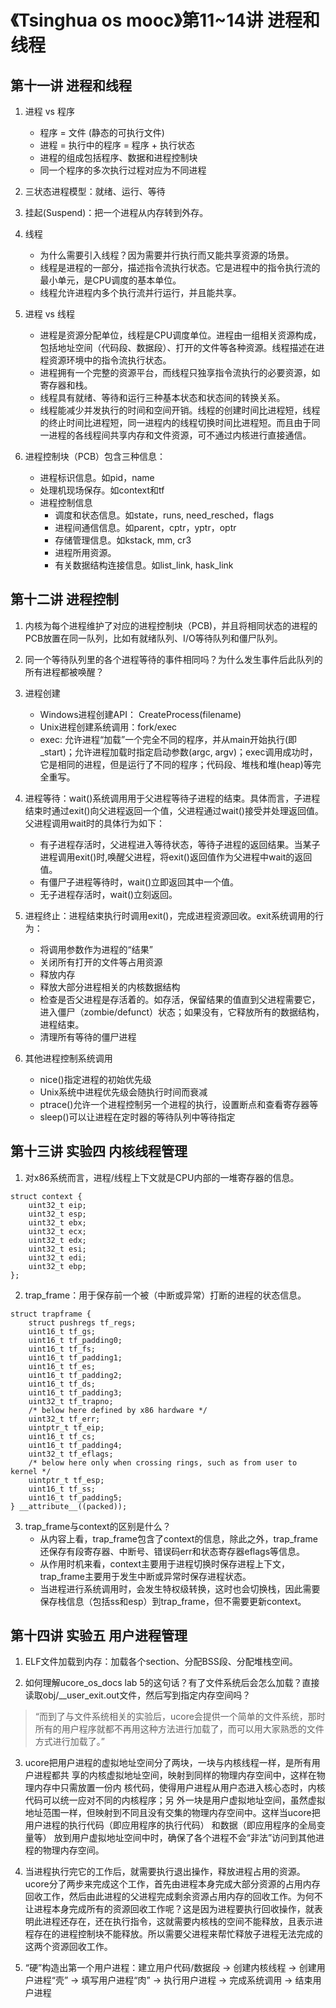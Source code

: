 # 《Tsinghua os mooc》第11~14讲 进程和线程

## 第十一讲 进程和线程

1. 进程 vs 程序
    * 程序 = 文件 (静态的可执行文件)
    * 进程 = 执行中的程序 = 程序 + 执行状态
    * 进程的组成包括程序、数据和进程控制块
    * 同一个程序的多次执行过程对应为不同进程

2. 三状态进程模型：就绪、运行、等待

3. 挂起(Suspend)：把一个进程从内存转到外存。

4. 线程
    - 为什么需要引入线程？因为需要并行执行而又能共享资源的场景。
    - 线程是进程的一部分，描述指令流执行状态。它是进程中的指令执行流的最小单元，是CPU调度的基本单位。
    - 线程允许进程内多个执行流并行运行，并且能共享。

5. 进程 vs 线程
    - 进程是资源分配单位，线程是CPU调度单位。进程由一组相关资源构成，包括地址空间（代码段、数据段）、打开的文件等各种资源。线程描述在进程资源环境中的指令流执行状态。
    - 进程拥有一个完整的资源平台，而线程只独享指令流执行的必要资源，如寄存器和栈。
    - 线程具有就绪、等待和运行三种基本状态和状态间的转换关系。
    - 线程能减少并发执行的时间和空间开销。线程的创建时间比进程短，线程的终止时间比进程短，同一进程内的线程切换时间比进程短。而且由于同一进程的各线程间共享内存和文件资源，可不通过内核进行直接通信。

6. 进程控制块（PCB）包含三种信息：
    - 进程标识信息。如pid，name
    - 处理机现场保存。如context和tf
    - 进程控制信息
        - 调度和状态信息。如state，runs, need_resched，flags
        - 进程间通信信息。如parent，cptr，yptr，optr
        - 存储管理信息。如kstack, mm, cr3
        - 进程所用资源。
        - 有关数据结构连接信息。如list_link, hask_link

## 第十二讲 进程控制

1. 内核为每个进程维护了对应的进程控制块（PCB)，并且将相同状态的进程的PCB放置在同一队列，比如有就绪队列、I/O等待队列和僵尸队列。

2. 同一个等待队列里的各个进程等待的事件相同吗？为什么发生事件后此队列的所有进程都被唤醒？

3. 进程创建
    - Windows进程创建API： CreateProcess(filename)
    - Unix进程创建系统调用：fork/exec
    - exec: 允许进程“加载”一个完全不同的程序，并从main开始执行(即\_start)；允许进程加载时指定启动参数(argc, argv)；exec调用成功时，它是相同的进程，但是运行了不同的程序；代码段、堆栈和堆(heap)等完全重写。

4. 进程等待：wait()系统调用用于父进程等待子进程的结束。具体而言，子进程结束时通过exit()向父进程返回一个值，父进程通过wait()接受并处理返回值。父进程调用wait时的具体行为如下：
    - 有子进程存活时，父进程进入等待状态，等待子进程的返回结果。当某子进程调用exit()时,唤醒父进程，将exit()返回值作为父进程中wait的返回值。
    - 有僵尸子进程等待时，wait()立即返回其中一个值。
    - 无子进程存活时，wait()立刻返回。

5. 进程终止：进程结束执行时调用exit()，完成进程资源回收。exit系统调用的行为：
    - 将调用参数作为进程的“结果”
    - 关闭所有打开的文件等占用资源
    - 释放内存
    - 释放大部分进程相关的内核数据结构
    - 检查是否父进程是存活着的。如存活，保留结果的值直到父进程需要它，进入僵尸（zombie/defunct）状态；如果没有，它释放所有的数据结构，进程结束。
    - 清理所有等待的僵尸进程

6. 其他进程控制系统调用
    - nice()指定进程的初始优先级
    - Unix系统中进程优先级会随执行时间而衰减
    - ptrace()允许一个进程控制另一个进程的执行，设置断点和查看寄存器等
    - sleep()可以让进程在定时器的等待队列中等待指定

## 第十三讲 实验四 内核线程管理

1. 对x86系统而言，进程/线程上下文就是CPU内部的一堆寄存器的信息。
```
struct context {
    uint32_t eip;
    uint32_t esp;
    uint32_t ebx;
    uint32_t ecx;
    uint32_t edx;
    uint32_t esi;
    uint32_t edi;
    uint32_t ebp;
};
```

2. trap_frame：用于保存前一个被（中断或异常）打断的进程的状态信息。
```
struct trapframe {
    struct pushregs tf_regs;
    uint16_t tf_gs;
    uint16_t tf_padding0;
    uint16_t tf_fs;
    uint16_t tf_padding1;
    uint16_t tf_es;
    uint16_t tf_padding2;
    uint16_t tf_ds;
    uint16_t tf_padding3;
    uint32_t tf_trapno;
    /* below here defined by x86 hardware */
    uint32_t tf_err;
    uintptr_t tf_eip;
    uint16_t tf_cs;
    uint16_t tf_padding4;
    uint32_t tf_eflags;
    /* below here only when crossing rings, such as from user to kernel */
    uintptr_t tf_esp;
    uint16_t tf_ss;
    uint16_t tf_padding5;
} __attribute__((packed));
```

3. trap_frame与context的区别是什么？
    - 从内容上看，trap_frame包含了context的信息，除此之外，trap_frame还保存有段寄存器、中断号、错误码err和状态寄存器eflags等信息。
    - 从作用时机来看，context主要用于进程切换时保存进程上下文，trap_frame主要用于发生中断或异常时保存进程状态。
    - 当进程进行系统调用时，会发生特权级转换，这时也会切换栈，因此需要保存栈信息（包括ss和esp）到trap_frame，但不需要更新context。

## 第十四讲 实验五 用户进程管理

1. ELF文件加载到内存：加载各个section、分配BSS段、分配堆栈空间。

2. 如何理解ucore_os_docs lab 5的这句话？有了文件系统后会怎么加载？直接读取obj/\_\_user_exit.out文件，然后写到指定内存空间吗？
> “而到了与文件系统相关的实验后，ucore会提供一个简单的文件系统，那时所有的用户程序就都不再用这种方法进行加载了，而可以用大家熟悉的文件方式进行加载了。”

3. ucore把用户进程的虚拟地址空间分了两块，一块与内核线程一样，是所有用户进程都共
享的内核虚拟地址空间，映射到同样的物理内存空间中，这样在物理内存中只需放置一份内
核代码，使得用户进程从用户态进入核心态时，内核代码可以统一应对不同的内核程序；另
外一块是用户虚拟地址空间，虽然虚拟地址范围一样，但映射到不同且没有交集的物理内存空间中。这样当ucore把用户进程的执行代码（即应用程序的执行代码） 和数据（即应用程序的全局变量等） 放到用户虚拟地址空间中时，确保了各个进程不会“非法”访问到其他进程的物理内存空间。

4. 当进程执行完它的工作后，就需要执行退出操作，释放进程占用的资源。ucore分了两步来完成这个工作，首先由进程本身完成大部分资源的占用内存回收工作，然后由此进程的父进程完成剩余资源占用内存的回收工作。为何不让进程本身完成所有的资源回收工作呢？这是因为进程要执行回收操作，就表明此进程还存在，还在执行指令，这就需要内核栈的空间不能释放，且表示进程存在的进程控制块不能释放。所以需要父进程来帮忙释放子进程无法完成的这两个资源回收工作。

5. “硬”构造出第一个用户进程：建立用户代码/数据段 -> 创建内核线程 -> 创建用户进程“壳” -> 填写用户进程“肉” -> 执行用户进程 -> 完成系统调用 -> 结束用户进程
